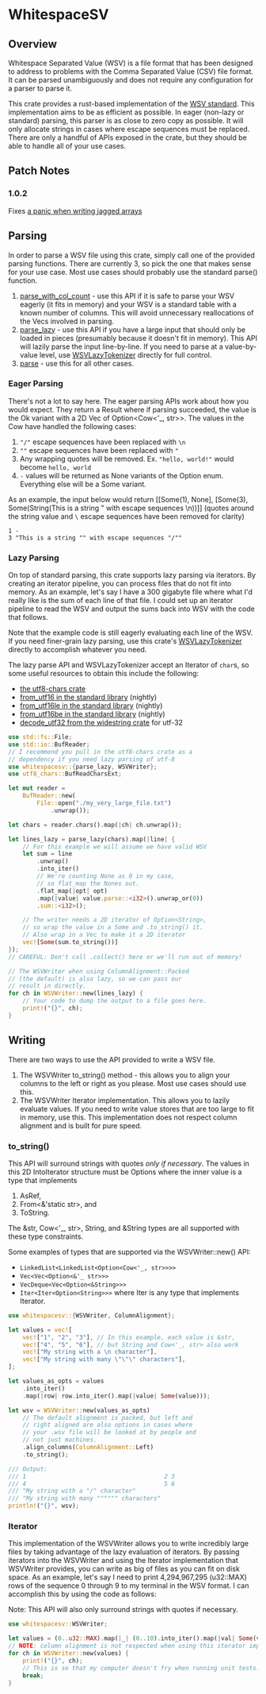 # WhitespaceSV

## Overview

Whitespace Separated Value (WSV) is a file format that has been designed to address to problems with the Comma Separated Value (CSV) file format. It can be parsed unambiguously and does not require any configuration for a parser to parse it.

This crate provides a rust-based implementation of the [WSV standard](https://dev.stenway.com/WSV/Index.html). This implementation aims to be as efficient as possible. In eager (non-lazy or standard) parsing, this parser is as close to zero copy as possible. It will only allocate strings in cases where escape sequences must be replaced. There are only a handful of APIs exposed in the crate, but they should be able to handle all of your use cases.


## Patch Notes

### 1.0.2
Fixes [a panic when writing jagged arrays](https://github.com/mr-adult/WhitespaceSV/issues/1)


## Parsing

In order to parse a WSV file using this crate, simply call one of the provided parsing functions. There are currently 3, so pick the one that makes sense for your use case. Most use cases should probably use the standard parse() function.
1. [parse_with_col_count](https://docs.rs/whitespacesv/latest/whitespacesv/fn.parse_with_col_count.html) - use this API if it is safe to parse your WSV eagerly (it fits in memory) and your WSV is a standard table with a known number of columns. This will avoid unnecessary reallocations of the Vecs involved in parsing.
2. [parse_lazy](https://docs.rs/whitespacesv/latest/whitespacesv/fn.parse_lazy.html) - use this API if you have a large input that should only be loaded in pieces (presumably because it doesn't fit in memory). This API will lazily parse the input line-by-line. If you need to parse at a value-by-value level, use [WSVLazyTokenizer](https://docs.rs/whitespacesv/latest/whitespacesv/struct.WSVLazyTokenizer.html) directly for full control.
3. [parse](https://docs.rs/whitespacesv/latest/whitespacesv/fn.parse.html) - use this for all other cases.

### Eager Parsing

There's not a lot to say here. The eager parsing APIs work about how you would expect. They return a Result where if parsing succeeded, the value is the Ok variant with a 2D Vec of Option<Cow<'_, str>>. The values in the Cow have handled the following cases:
1. `"/"` escape sequences have been replaced with `\n`
2. `""` escape sequences have been replaced with `"`
3. Any wrapping quotes will be removed. Ex. `"hello, world!"` would become `hello, world`
4. `-` values will be returned as None variants of the Option enum. Everything else will be a Some variant.

As an example, the input below would return [[Some(1), None], [Some(3), Some(String(This is a string " with escape sequences \n))]] (quotes around the string value and `\` escape sequences have been removed for clarity)
```whitespacesv
1 -
3 "This is a string "" with escape sequences "/""
```

### Lazy Parsing

On top of standard parsing, this crate supports lazy parsing via iterators. By creating an iterator pipeline, you can process files that do not fit into memory. As an example, let's say I have a 300 gigabyte file where what I'd really like is the sum of each line of that file. I could set up an iterator pipeline to read the WSV and output the sums back into WSV with the code that follows.

Note that the example code is still eagerly evaluating each line of the WSV. If you need finer-grain lazy parsing, use this crate's [WSVLazyTokenizer](https://docs.rs/whitespacesv/latest/whitespacesv/struct.WSVLazyTokenizer.html) directly to accomplish whatever you need.

The lazy parse API and WSVLazyTokenizer accept an Iterator of `char`s, so some useful resources to obtain this include the following:
- [the utf8-chars crate](https://crates.io/crates/utf8-chars)
- [from_utf16 in the standard library](https://doc.rust-lang.org/std/string/struct.String.html#method.from_utf16) (nightly)
- [from_utf16le in the standard library](https://doc.rust-lang.org/std/string/struct.String.html#method.from_utf16le) (nightly)
- [from_utf16be in the standard library](https://doc.rust-lang.org/std/string/struct.String.html#method.from_utf16be) (nightly)
- [decode_utf32 from the widestring crate](https://docs.rs/widestring/latest/widestring/fn.decode_utf32.html) for utf-32

```rust
use std::fs::File;
use std::io::BufReader;
// I recommend you pull in the utf8-chars crate as a 
// dependency if you need lazy parsing of utf-8
use whitespacesv::{parse_lazy, WSVWriter};
use utf8_chars::BufReadCharsExt;

let mut reader = 
    BufReader::new(
        File::open("./my_very_large_file.txt")
            .unwrap());

let chars = reader.chars().map(|ch| ch.unwrap());

let lines_lazy = parse_lazy(chars).map(|line| {
    // For this example we will assume we have valid WSV
    let sum = line
        .unwrap()
        .into_iter()
        // We're counting None as 0 in my case,
        // so flat_map the Nones out.
        .flat_map(|opt| opt)
        .map(|value| value.parse::<i32>().unwrap_or(0))
        .sum::<i32>();

    // The writer needs a 2D iterator of Option<String>,
    // so wrap the value in a Some and .to_string() it.
    // Also wrap in a Vec to make it a 2D iterator
    vec![Some(sum.to_string())]
});
// CAREFUL: Don't call .collect() here or we'll run out of memory!

// The WSVWriter when using ColumnAlignment::Packed
// (the default) is also lazy, so we can pass our
// result in directly.
for ch in WSVWriter::new(lines_lazy) {
    // Your code to dump the output to a file goes here.
    print!("{}", ch);
}
```


## Writing

There are two ways to use the API provided to write a WSV file. 
1. The WSVWriter to_string() method - this allows you to align your columns to the left or right as you please. Most use cases should use this.
2. The WSVWriter Iterator implementation. This allows you to lazily evaluate values. If you need to write value stores that are too large to fit in memory, use this. This implementation does not respect column alignment and is built for pure speed.


### to_string()

This API will surround strings with quotes _only if necessary_. The values in this 2D IntoIterator structure must be Options where the inner value is a type that implements
1. AsRef<str>, 
2. From<&'static str>, and 
3. ToString. 

The &str, Cow<'_, str>, String, and &String types are all supported with these type constraints.

Some examples of types that are supported via the WSVWriter::new() API:
- `LinkedList<LinkedList<Option<Cow<'_, str>>>>`
- `Vec<Vec<Option<&'_ str>>>`
- `VecDeque<Vec<Option<&String>>>`
- `Iter<Iter<Option<String>>>` where Iter is any type that implements Iterator.

```rust
use whitespacesv::{WSVWriter, ColumnAlignment};

let values = vec![
    vec!["1", "2", "3"], // In this example, each value is &str,
    vec!["4", "5", "6"], // but String and Cow<'_, str> also work
    vec!["My string with a \n character"],
    vec!["My string with many \"\"\" characters"],
];

let values_as_opts = values
    .into_iter()
    .map(|row| row.into_iter().map(|value| Some(value)));

let wsv = WSVWriter::new(values_as_opts)
    // The default alignment is packed, but left and 
    // right aligned are also options in cases where 
    // your .wsv file will be looked at by people and 
    // not just machines.
    .align_columns(ColumnAlignment::Left)
    .to_string();

/// Output:
/// 1                                       2 3
/// 4                                       5 6
/// "My string with a "/" character"       
/// "My string with many """""" characters"
println!("{}", wsv);
```

### Iterator

This implementation of the WSVWriter allows you to write incredibly large files by taking advantage of the lazy evaluation of iterators. By passing iterators into the WSVWriter and using the Iterator implementation that WSVWriter provides, you can write as big of files as you can fit on disk space. As an example, let's say I need to print 4,294,967,295 (u32::MAX) rows of the sequence 0 through 9 to my terminal in the WSV format. I can accomplish this by using the code as follows:

Note: This API will also only surround strings with quotes if necessary.

```rust
use whitespacesv::WSVWriter;

let values = (0..u32::MAX).map(|_| (0..10).into_iter().map(|val| Some(val.to_string())));
// NOTE: column alignment is not respected when using this iterator implementation.
for ch in WSVWriter::new(values) {
    print!("{}", ch);
    // This is so that my computer doesn't fry when running unit tests.
    break;
}
```